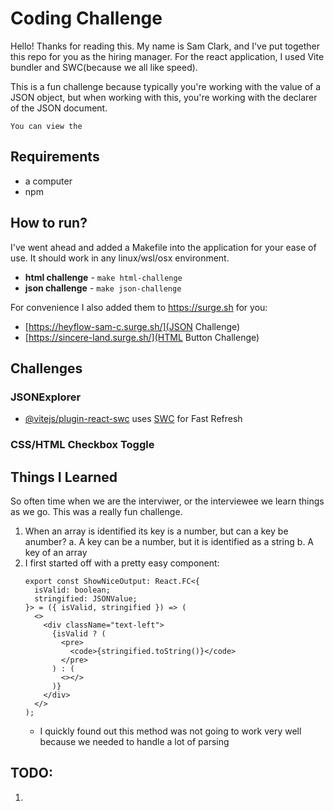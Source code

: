 # Coding Challenge

Hello! Thanks for reading this. My name is Sam Clark, and I've put together this repo for you as the hiring manager. For the react application, I used Vite bundler and SWC(because we all like speed).

This is a fun challenge because typically you're working with the value of a JSON object, but when working with this, you're working with the declarer of the JSON document.

    You can view the

## Requirements

- a computer
- npm

## How to run?

I've went ahead and added a Makefile into the application for your ease of use. It should work in any linux/wsl/osx environment.

- **html challenge** - `make html-challenge`
- **json challenge** - `make json-challenge`

For convenience I also added them to https://surge.sh for you:

- [https://heyflow-sam-c.surge.sh/](JSON Challenge)
- [https://sincere-land.surge.sh/](HTML Button Challenge)

## Challenges

### JSONExplorer

- [@vitejs/plugin-react-swc](https://github.com/vitejs/vite-plugin-react-swc) uses [SWC](https://swc.rs/) for Fast Refresh

### CSS/HTML Checkbox Toggle

## Things I Learned

So often time when we are the interviwer, or the interviewee we learn things as we go. This was a really fun challenge.

1. When an array is identified its key is a number, but can a key be anumber?
   a. A key can be a number, but it is identified as a string
   b. A key of an array
2. I first started off with a pretty easy component:
   ```tsx
   export const ShowNiceOutput: React.FC<{
     isValid: boolean;
     stringified: JSONValue;
   }> = ({ isValid, stringified }) => (
     <>
       <div className="text-left">
         {isValid ? (
           <pre>
             <code>{stringified.toString()}</code>
           </pre>
         ) : (
           <></>
         )}
       </div>
     </>
   );
   ```
   - I quickly found out this method was not going to work very well because we needed to handle a lot of parsing

## TODO:

1.
